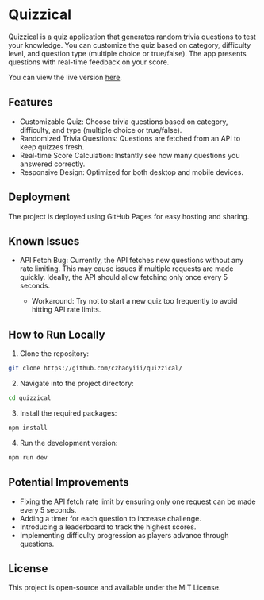 # Quizzical
Quizzical is a quiz application that generates random trivia questions to test your knowledge. You can customize the quiz based on category, difficulty level, and question type (multiple choice or true/false). The app presents questions with real-time feedback on your score.

You can view the live version [here](https://czhaoyiii.github.io/quizzical/).

## Features
* Customizable Quiz: Choose trivia questions based on category, difficulty, and type (multiple choice or true/false).
* Randomized Trivia Questions: Questions are fetched from an API to keep quizzes fresh.
* Real-time Score Calculation: Instantly see how many questions you answered correctly.
* Responsive Design: Optimized for both desktop and mobile devices.

## Deployment
The project is deployed using GitHub Pages for easy hosting and sharing.

## Known Issues
* API Fetch Bug: Currently, the API fetches new questions without any rate limiting. This may cause issues if multiple requests are made quickly. Ideally, the API should allow fetching only once every 5 seconds.
  
  * Workaround: Try not to start a new quiz too frequently to avoid hitting API rate limits.

## How to Run Locally
1. Clone the repository:
```bash
git clone https://github.com/czhaoyiii/quizzical/
```
2. Navigate into the project directory:
```bash
cd quizzical
``` 
3. Install the required packages:
```bash
npm install
```
4. Run the development version:
```bash
npm run dev
```

## Potential Improvements
* Fixing the API fetch rate limit by ensuring only one request can be made every 5 seconds.
* Adding a timer for each question to increase challenge.
* Introducing a leaderboard to track the highest scores.
* Implementing difficulty progression as players advance through questions.
## License
This project is open-source and available under the MIT License.
